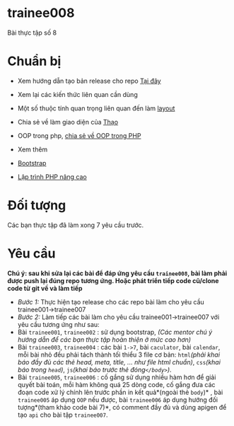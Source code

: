 # trainee008
Bài thực tập số 8

# Chuẩn bị

+ Xem hướng dẫn tạo bản release cho repo [Tại đây](https://www.youtube.com/watch?v=qd6OS531vj8)
+ Xem lại các kiến thức liên quan cần dùng

 + Một số thuộc tính quan trọng liên quan đến làm [layout](http://learnlayout.com)
 + Chia sẻ về làm giao diện của [Thạo](https://github.com/colombo-trainee/help/blob/master/seminars/001-lam-giao-dien.md)
 + OOP trong php, [chia sẻ về OOP trong PHP](https://github.com/colombo-trainee/help/blob/master/seminars/002-OOP-trong-PHP.md)
 
+ Xem thêm

 + [Bootstrap](http://getbootstrap.com)
 + [Lập trình PHP nâng cao](http://freetuts.net/hoc-php/hoc-lap-trinh-php-nang-cao)
 
# Đối tượng

Các bạn thực tập đã làm xong 7 yêu cầu trước.

# Yêu cầu
**Chú ý: sau khi sửa lại các bài để đáp ứng yêu cầu `trainee008`, bài làm phải được push lại đúng repo tương ứng. Hoặc phát triển tiếp code cũ/clone code từ git về và làm tiếp**
+ *Bước 1:* Thực hiện tạo release cho các repo bài làm cho yêu cầu trainee001->trainee007
+ *Bước 2:* Làm tiếp các bài làm cho yêu cầu trainee001->trainee007 với yêu cầu tương ứng như sau:
 + Bài `trainee001`, `trainee002` : sử dụng bootstrap, *(Các mentor chú ý hướng dẫn để các bạn thực tập hoàn thiện ở mức cao hơn)*
 + Bài `trainee003`, `trainee004` : các bài `1->7`, bài `caculator`, bài `calendar`, mỗi bài nhỏ đều phải tách thành tối thiểu 3 file cơ bản: `html`*(phải khai báo đầy đủ các thẻ head, meta, title, ... như file html chuẩn)*, `css`*(khai báo trong `head`)*, `js`*(khai báo trước thẻ đóng`</body>`)*.
 + Bài `trainee005`, `trainee006` : cố gắng sử dụng nhiều hàm hơn để giải quyết bài toán, mỗi hàm không quá 25 dòng code, cố gắng đưa các đoạn code xử lý chính lên trước phần in kết quả*(ngoài thẻ `body`)* , bài `trainee005` áp dụng `OOP` nếu được, bài `trainee006` áp dụng hướng đối tượng*(tham khảo code bài 7)*, có comment đầy đủ và dùng apigen để tạo `api` cho bài tập `trainee007`.
